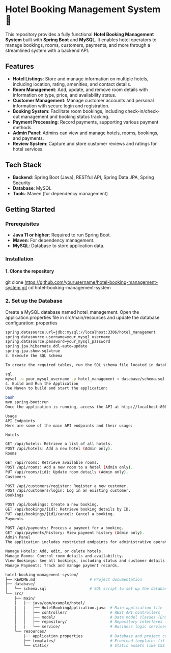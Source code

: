 # Hotel Booking Management System 🏨

This repository provides a fully functional **Hotel Booking Management System** built with **Spring Boot** and **MySQL**. It enables hotel operators to manage bookings, rooms, customers, payments, and more through a streamlined system with a backend API.

## Features

- **Hotel Listings**: Store and manage information on multiple hotels, including location, rating, amenities, and contact details.
- **Room Management**: Add, update, and remove room details with information on type, price, and availability status.
- **Customer Management**: Manage customer accounts and personal information with secure login and registration.
- **Booking System**: Facilitate room bookings, including check-in/check-out management and booking status tracking.
- **Payment Processing**: Record payments, supporting various payment methods.
- **Admin Panel**: Admins can view and manage hotels, rooms, bookings, and payments.
- **Review System**: Capture and store customer reviews and ratings for hotel services.

## Tech Stack

- **Backend**: Spring Boot (Java), RESTful API, Spring Data JPA, Spring Security
- **Database**: MySQL
- **Tools**: Maven (for dependency management)

## Getting Started

### Prerequisites

- **Java 11 or higher**: Required to run Spring Boot.
- **Maven**: For dependency management.
- **MySQL**: Database to store application data.

### Installation

#### 1. Clone the repository
git clone https://github.com/yourusername/hotel-booking-management-system.git
cd hotel-booking-management-system

### 2. Set up the Database
Create a MySQL database named hotel_management.
Open the application.properties file in src/main/resources and update the database configuration:
properties

```bash
spring.datasource.url=jdbc:mysql://localhost:3306/hotel_management
spring.datasource.username=your_mysql_username
spring.datasource.password=your_mysql_password
spring.jpa.hibernate.ddl-auto=update
spring.jpa.show-sql=true
3. Execute the SQL Schema

To create the required tables, run the SQL schema file located in database/schema.sql:

sql
mysql -u your_mysql_username -p hotel_management < database/schema.sql
4. Build and Run the Application
Use Maven to build and start the application:

bash
mvn spring-boot:run
Once the application is running, access the API at http://localhost:8080.

Usage
API Endpoints
Here are some of the main API endpoints and their usage:

Hotels

GET /api/hotels: Retrieve a list of all hotels.
POST /api/hotels: Add a new hotel (Admin only).
Rooms

GET /api/rooms: Retrieve available rooms.
POST /api/rooms: Add a new room to a hotel (Admin only).
PUT /api/rooms/{id}: Update room details (Admin only).
Customers

POST /api/customers/register: Register a new customer.
POST /api/customers/login: Log in an existing customer.
Bookings

POST /api/bookings: Create a new booking.
GET /api/bookings/{id}: Retrieve booking details by ID.
PUT /api/bookings/{id}/cancel: Cancel a booking.
Payments

POST /api/payments: Process a payment for a booking.
GET /api/payments/history: View payment history (Admin only).
Admin Panel
The application includes restricted endpoints for administrative operations:

Manage Hotels: Add, edit, or delete hotels.
Manage Rooms: Control room details and availability.
View Bookings: See all bookings, including status and customer details.
Manage Payments: Track and manage payment records.

hotel-booking-management-system/
├── README.md                        # Project documentation
├── database/
│   └── schema.sql                   # SQL script to set up the database schema
└── src/
    ├── main/
    │   ├── java/com/example/hotel/
    │   │   ├── HotelBookingApplication.java  # Main application file
    │   │   ├── controller/                   # REST API controllers
    │   │   ├── model/                        # Data model classes (Entities)
    │   │   ├── repository/                   # Repository interfaces for data access
    │   │   └── service/                      # Business logic services
    └── resources/
        ├── application.properties            # Database and project configuration
        ├── templates/                        # Frontend templates (if needed)
        └── static/                           # Static assets like CSS and JavaScript

